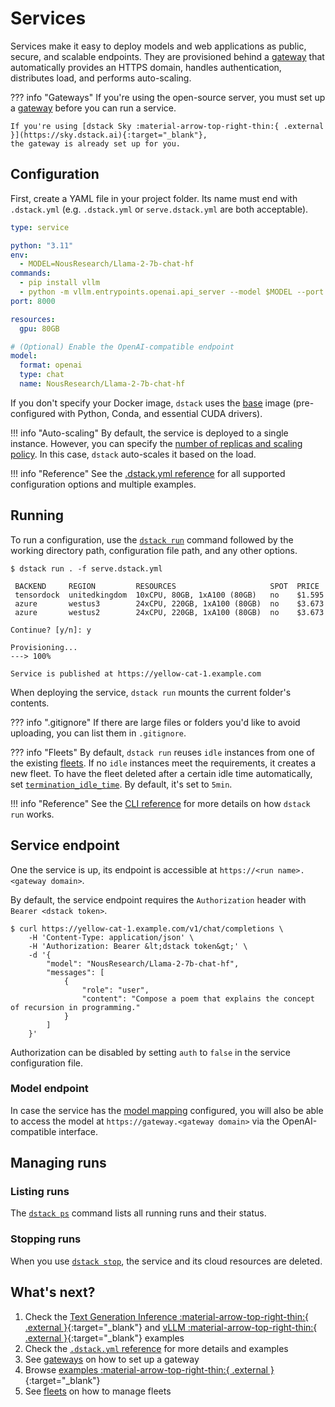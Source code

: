 # Services

Services make it easy to deploy models and web applications as public,
secure, and scalable endpoints. They are provisioned behind a [gateway](gateways.md) that
automatically provides an HTTPS domain, handles authentication, distributes load, and performs auto-scaling.

??? info "Gateways"
    If you're using the open-source server, you must set up a [gateway](gateways.md) before you can run a service.

    If you're using [dstack Sky :material-arrow-top-right-thin:{ .external }](https://sky.dstack.ai){:target="_blank"},
    the gateway is already set up for you.

## Configuration

First, create a YAML file in your project folder. Its name must end with `.dstack.yml` (e.g. `.dstack.yml` or `serve.dstack.yml`
are both acceptable).

<div editor-title="serve.dstack.yml"> 

```yaml
type: service

python: "3.11"
env:
  - MODEL=NousResearch/Llama-2-7b-chat-hf
commands:
  - pip install vllm
  - python -m vllm.entrypoints.openai.api_server --model $MODEL --port 8000
port: 8000

resources:
  gpu: 80GB

# (Optional) Enable the OpenAI-compatible endpoint
model:
  format: openai
  type: chat
  name: NousResearch/Llama-2-7b-chat-hf
```

</div>

If you don't specify your Docker image, `dstack` uses the [base](https://hub.docker.com/r/dstackai/base/tags) image
(pre-configured with Python, Conda, and essential CUDA drivers).

!!! info "Auto-scaling"
    By default, the service is deployed to a single instance. However, you can specify the
    [number of replicas and scaling policy](../reference/dstack.yml/service.md#replicas-and-auto-scaling).
    In this case, `dstack` auto-scales it based on the load.

!!! info "Reference"
    See the [.dstack.yml reference](../reference/dstack.yml/service.md)
    for all supported configuration options and multiple examples.

## Running

To run a configuration, use the [`dstack run`](../reference/cli/index.md#dstack-run) command followed by the working directory path, 
configuration file path, and any other options.

<div class="termy">

```shell
$ dstack run . -f serve.dstack.yml

 BACKEND     REGION         RESOURCES                     SPOT  PRICE
 tensordock  unitedkingdom  10xCPU, 80GB, 1xA100 (80GB)   no    $1.595
 azure       westus3        24xCPU, 220GB, 1xA100 (80GB)  no    $3.673
 azure       westus2        24xCPU, 220GB, 1xA100 (80GB)  no    $3.673
 
Continue? [y/n]: y

Provisioning...
---> 100%

Service is published at https://yellow-cat-1.example.com
```

</div>

When deploying the service, `dstack run` mounts the current folder's contents.

[//]: # (TODO: Fleets and idle duration)

??? info ".gitignore"
    If there are large files or folders you'd like to avoid uploading, 
    you can list them in `.gitignore`.

??? info "Fleets"
    By default, `dstack run` reuses `idle` instances from one of the existing [fleets](fleets.md). 
    If no `idle` instances meet the requirements, it creates a new fleet.
    To have the fleet deleted after a certain idle time automatically, set
    [`termination_idle_time`](../reference/dstack.yml/fleet.md#termination_idle_time).
    By default, it's set to `5min`.

!!! info "Reference"
    See the [CLI reference](../reference/cli/index.md#dstack-run) for more details
    on how `dstack run` works.

## Service endpoint

One the service is up, its endpoint is accessible at `https://<run name>.<gateway domain>`.

By default, the service endpoint requires the `Authorization` header with `Bearer <dstack token>`. 

<div class="termy">

```shell
$ curl https://yellow-cat-1.example.com/v1/chat/completions \
    -H 'Content-Type: application/json' \
    -H 'Authorization: Bearer &lt;dstack token&gt;' \
    -d '{
        "model": "NousResearch/Llama-2-7b-chat-hf",
        "messages": [
            {
                "role": "user",
                "content": "Compose a poem that explains the concept of recursion in programming."
            }
        ]
    }'
```

</div>

Authorization can be disabled by setting `auth` to `false` in the service configuration file.

### Model endpoint

In case the service has the [model mapping](../reference/dstack.yml/service.md#model-mapping) configured, you will also be able
to access the model at `https://gateway.<gateway domain>` via the OpenAI-compatible interface.

## Managing runs

### Listing runs

The [`dstack ps`](../reference/cli/index.md#dstack-ps) command lists all running runs and their status.

### Stopping runs

When you use [`dstack stop`](../reference/cli/index.md#dstack-stop), the service and its cloud resources are deleted.

## What's next?

1. Check the [Text Generation Inference :material-arrow-top-right-thin:{ .external }](https://github.com/dstackai/dstack/blob/master/examples/deployment/tgi/README.md){:target="_blank"} and [vLLM :material-arrow-top-right-thin:{ .external }](https://github.com/dstackai/dstack/blob/master/examples/deployment/vllm/README.md){:target="_blank"} examples
2. Check the [`.dstack.yml` reference](../reference/dstack.yml/service.md) for more details and examples
3. See [gateways](gateways.md) on how to set up a gateway
4. Browse [examples :material-arrow-top-right-thin:{ .external }](https://github.com/dstackai/dstack/tree/master/examples){:target="_blank"}
5. See [fleets](fleets.md) on how to manage fleets